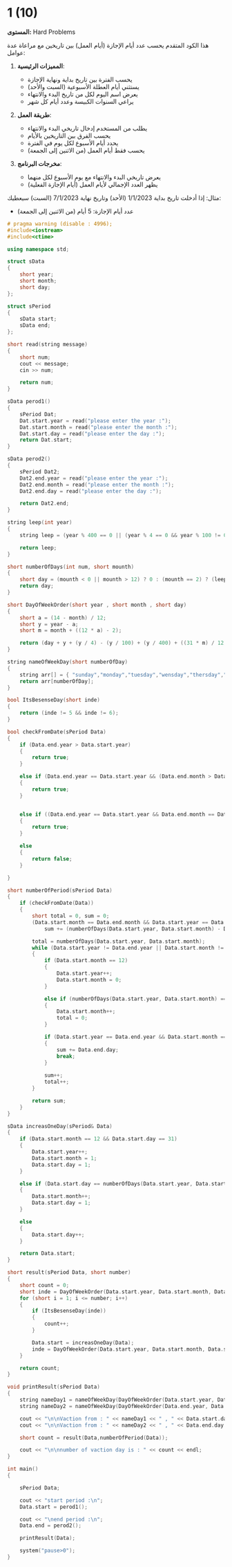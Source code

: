 # 1 (10)

**المستوى:** Hard Problems

هذا الكود المتقدم يحسب عدد أيام الإجازة (أيام العمل) بين تاريخين مع مراعاة عدة عوامل:

1. **المميزات الرئيسية**:
   - يحسب الفترة بين تاريخ بداية ونهاية الإجازة
   - يستثني أيام العطلة الأسبوعية (السبت والأحد)
   - يعرض اسم اليوم لكل من تاريخ البدء والانتهاء
   - يراعي السنوات الكبيسة وعدد أيام كل شهر

2. **طريقة العمل**:
   - يطلب من المستخدم إدخال تاريخي البدء والانتهاء
   - يحسب الفرق بين التاريخين بالأيام
   - يحدد أيام الأسبوع لكل يوم في الفترة
   - يحسب فقط أيام العمل (من الاثنين إلى الجمعة)

3. **مخرجات البرنامج**:
   - يعرض تاريخي البدء والانتهاء مع يوم الأسبوع لكل منهما
   - يظهر العدد الإجمالي لأيام العمل (أيام الإجازة الفعلية)

مثال: إذا أدخلت تاريخ بداية 1/1/2023 (الأحد) وتاريخ نهاية 7/1/2023 (السبت) سيعطيك:
- عدد أيام الإجازة: 5 أيام (من الاثنين إلى الجمعة)

```cpp
# pragma warning (disable : 4996);
#include<iostream>
#include<ctime>

using namespace std;

struct sData
{
	short year;
	short month;
	short day;
};

struct sPeriod
{
	sData start;
	sData end;
};

short read(string message)
{
	short num;
	cout << message;
	cin >> num;

	return num;
}

sData perod1()
{
	sPeriod Dat;
	Dat.start.year = read("please enter the year :");
	Dat.start.month = read("please enter the month :");
	Dat.start.day = read("please enter the day :");
	return Dat.start;
}

sData perod2()
{
	sPeriod Dat2;
	Dat2.end.year = read("please enter the year :");
	Dat2.end.month = read("please enter the month :");
	Dat2.end.day = read("please enter the day :");

	return Dat2.end;
}

string leep(int year)
{
	string leep = (year % 400 == 0 || (year % 4 == 0 && year % 100 != 0)) ? "leep" : "not leep";

	return leep;
}

short numberOfDays(int num, short mounth)
{
	short day = (mounth < 0 || mounth > 12) ? 0 : (mounth == 2) ? (leep(num) == "leep") ? 29 : 28 : (mounth == 4 || mounth == 6 || mounth == 9 || mounth == 11) ? 30 : 31;
	return day;
}

short DayOfWeekOrder(short year , short month , short day)
{
	short a = (14 - month) / 12;
	short y = year - a;
	short m = month + ((12 * a) - 2);

	return (day + y + (y / 4) - (y / 100) + (y / 400) + ((31 * m) / 12)) % 7;
}

string nameOfWeekDay(short numberOfDay)
{
	string arr[] = { "sunday","monday","tuesday","wensday","thersday","friday","suterday" };
	return arr[numberOfDay];
}

bool ItsBesenseDay(short inde)
{
	return (inde != 5 && inde != 6);
}

bool checkFromDate(sPeriod Data)
{
	if (Data.end.year > Data.start.year)
	{
		return true;
	}

	else if (Data.end.year == Data.start.year && (Data.end.month > Data.start.month))
	{
		return true;
	}


	else if ((Data.end.year == Data.start.year && Data.end.month == Data.start.month) && (Data.end.day > Data.start.day))
	{
		return true;
	}

	else
	{
		return false;
	}

}

short numberOfPeriod(sPeriod Data)
{
	if (checkFromDate(Data))
	{
		short total = 0, sum = 0;
		(Data.start.month == Data.end.month && Data.start.year == Data.end.year) ? sum = (Data.end.day - Data.start.day) :
			sum += (numberOfDays(Data.start.year, Data.start.month) - Data.start.day);

		total = numberOfDays(Data.start.year, Data.start.month);
		while (Data.start.year != Data.end.year || Data.start.month != Data.end.month)
		{
			if (Data.start.month == 12)
			{
				Data.start.year++;
				Data.start.month = 0;
			}

			else if (numberOfDays(Data.start.year, Data.start.month) == total)
			{
				Data.start.month++;
				total = 0;
			}

			if (Data.start.year == Data.end.year && Data.start.month == Data.end.month)
			{
				sum += Data.end.day;
				break;
			}
			
			sum++;
			total++;
		}

		return sum;
	}
}

sData increasOneDay(sPeriod& Data)
{
	if (Data.start.month == 12 && Data.start.day == 31)
	{
		Data.start.year++;
		Data.start.month = 1;
		Data.start.day = 1;
	}

	else if (Data.start.day == numberOfDays(Data.start.year, Data.start.month))
	{
		Data.start.month++;
		Data.start.day = 1;
	}

	else
	{
		Data.start.day++;
	}

	return Data.start;
}

short result(sPeriod Data, short number)
{
	short count = 0;
	short inde = DayOfWeekOrder(Data.start.year, Data.start.month, Data.start.day);
	for (short i = 1; i <= number; i++)
	{
		if (ItsBesenseDay(inde))
		{
			count++;
		}

		Data.start = increasOneDay(Data);
		inde = DayOfWeekOrder(Data.start.year, Data.start.month, Data.start.day);
	}

	return count;
}

void printResult(sPeriod Data)
{
	string nameDay1 = nameOfWeekDay(DayOfWeekOrder(Data.start.year, Data.start.month, Data.start.day));
	string nameDay2 = nameOfWeekDay(DayOfWeekOrder(Data.end.year, Data.end.month, Data.end.day));

	cout << "\n\nVaction from : " << nameDay1 << " , " << Data.start.day << "/" << Data.start.month << "/" << Data.start.year << endl;
	cout << "\n\nVaction from : " << nameDay2 << " , " << Data.end.day << "/" << Data.end.month << "/" << Data.end.year << endl;

	short count = result(Data,numberOfPeriod(Data));

	cout << "\n\nnumber of vaction day is : " << count << endl;
}

int main()
{

	sPeriod Data;

	cout << "start period :\n";
	Data.start = perod1();

	cout << "\nend period :\n";
	Data.end = perod2();

	printResult(Data);

	system("pause>0");
}
```